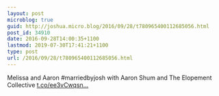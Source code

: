 ```yaml
---
layout: post
microblog: true
guid: http://joshua.micro.blog/2016/09/28/t780965400112685056.html
post_id: 34910
date: 2016-09-28T14:00:35+1100
lastmod: 2019-07-30T17:41:21+1100
type: post
url: /2016/09/28/t780965400112685056.html
---
```

Melissa and Aaron #marriedbyjosh with Aaron Shum and The Elopement Collective [t.co/ee3vCwqsn...](https://t.co/ee3vCwqsnb)
